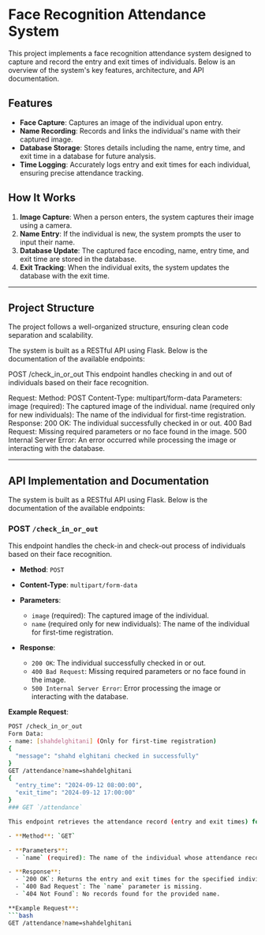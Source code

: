 # Face Recognition Attendance System



This project implements a face recognition attendance system designed to capture and record the entry and exit times of individuals. Below is an overview of the system's key features, architecture, and API documentation.

## Features
- **Face Capture**: Captures an image of the individual upon entry.
- **Name Recording**: Records and links the individual's name with their captured image.
- **Database Storage**: Stores details including the name, entry time, and exit time in a database for future analysis.
- **Time Logging**: Accurately logs entry and exit times for each individual, ensuring precise attendance tracking.

## How It Works
1. **Image Capture**: When a person enters, the system captures their image using a camera.
2. **Name Entry**: If the individual is new, the system prompts the user to input their name.
3. **Database Update**: The captured face encoding, name, entry time, and exit time are stored in the database.
4. **Exit Tracking**: When the individual exits, the system updates the database with the exit time.

---

## Project Structure
The project follows a well-organized structure, ensuring clean code separation and scalability.


The system is built as a RESTful API using Flask. Below is the documentation of the available endpoints:

POST /check_in_or_out
This endpoint handles checking in and out of individuals based on their face recognition.

Request:
Method: POST
Content-Type: multipart/form-data
Parameters:
image (required): The captured image of the individual.
name (required only for new individuals): The name of the individual for first-time registration.
Response:
200 OK: The individual successfully checked in or out.
400 Bad Request: Missing required parameters or no face found in the image.
500 Internal Server Error: An error occurred while processing the image or interacting with the database.




---

## API Implementation and Documentation

The system is built as a RESTful API using Flask. Below is the documentation of the available endpoints:

### POST `/check_in_or_out`

This endpoint handles the check-in and check-out process of individuals based on their face recognition.

- **Method**: `POST`
- **Content-Type**: `multipart/form-data`
- **Parameters**:
  - `image` (required): The captured image of the individual.
  - `name` (required only for new individuals): The name of the individual for first-time registration.
  
- **Response**:
  - `200 OK`: The individual successfully checked in or out.
  - `400 Bad Request`: Missing required parameters or no face found in the image.
  - `500 Internal Server Error`: Error processing the image or interacting with the database.

**Example Request**:
```bash
POST /check_in_or_out
Form Data:
- name: [shahdelghitani] (Only for first-time registration)
{
  "message": "shahd elghitani checked in successfully"
}
GET /attendance?name=shahdelghitani
{
  "entry_time": "2024-09-12 08:00:00",
  "exit_time": "2024-09-12 17:00:00"
}
### GET `/attendance`

This endpoint retrieves the attendance record (entry and exit times) for an individual based on their name.

- **Method**: `GET`

- **Parameters**:
  - `name` (required): The name of the individual whose attendance record you want to retrieve.

- **Response**:
  - `200 OK`: Returns the entry and exit times for the specified individual.
  - `400 Bad Request`: The `name` parameter is missing.
  - `404 Not Found`: No records found for the provided name.

**Example Request**:
```bash
GET /attendance?name=shahdelghitani

